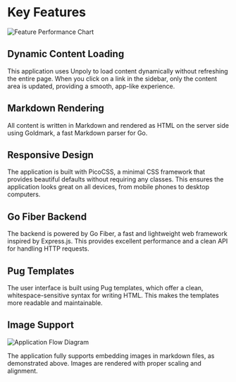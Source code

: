 # Key Features

![Feature Performance Chart](/images/chart.svg)

## Dynamic Content Loading

This application uses Unpoly to load content dynamically without refreshing the entire page. When you click on a link in the sidebar, only the content area is updated, providing a smooth, app-like experience.

## Markdown Rendering

All content is written in Markdown and rendered as HTML on the server side using Goldmark, a fast Markdown parser for Go.

## Responsive Design

The application is built with PicoCSS, a minimal CSS framework that provides beautiful defaults without requiring any classes. This ensures the application looks great on all devices, from mobile phones to desktop computers.

## Go Fiber Backend

The backend is powered by Go Fiber, a fast and lightweight web framework inspired by Express.js. This provides excellent performance and a clean API for handling HTTP requests.

## Pug Templates

The user interface is built using Pug templates, which offer a clean, whitespace-sensitive syntax for writing HTML. This makes the templates more readable and maintainable.

## Image Support

![Application Flow Diagram](/images/diagram.svg)

The application fully supports embedding images in markdown files, as demonstrated above. Images are rendered with proper scaling and alignment.
